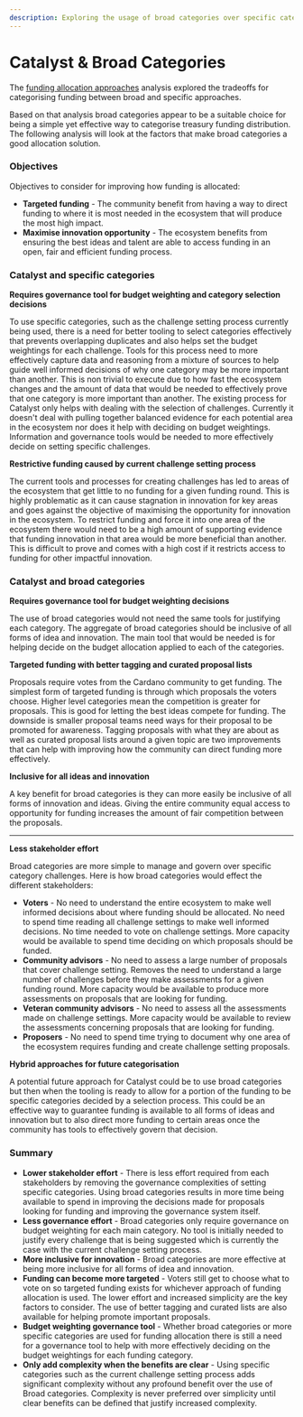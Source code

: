 ```yaml
---
description: Exploring the usage of broad categories over specific categories for Catalyst
---
```


# Catalyst & Broad Categories

The [funding allocation approaches](funding-allocation-approaches.md) analysis explored the tradeoffs for categorising funding between broad and specific approaches.

Based on that analysis broad categories appear to be a suitable choice for being a simple yet effective way to categorise treasury funding distribution. The following analysis will look at the factors that make broad categories a good allocation solution.



### Objectives

Objectives to consider for improving how funding is allocated:

* **Targeted funding** - The community benefit from having a way to direct funding to where it is most needed in the ecosystem that will produce the most high impact.
* **Maximise innovation opportunity** - The ecosystem benefits from ensuring the best ideas and talent are able to access funding in an open, fair and efficient funding process.



### Catalyst and specific categories

**Requires governance tool for budget weighting and category selection decisions**

To use specific categories, such as the challenge setting process currently being used, there is a need for better tooling to select categories effectively that prevents overlapping duplicates and also helps set the budget weightings for each challenge. Tools for this process need to more effectively capture data and reasoning from a mixture of sources to help guide well informed decisions of why one category may be more important than another. This is non trivial to execute due to how fast the ecosystem changes and the amount of data that would be needed to effectively prove that one category is more important than another. The existing process for Catalyst only helps with dealing with the selection of challenges. Currently it doesn't deal with pulling together balanced evidence for each potential area in the ecosystem nor does it help with deciding on budget weightings. Information and governance tools would be needed to more effectively decide on setting specific challenges.



**Restrictive funding caused by current challenge setting process**

The current tools and processes for creating challenges has led to areas of the ecosystem that get little to no funding for a given funding round. This is highly problematic as it can cause stagnation in innovation for key areas and goes against the objective of maximising the opportunity for innovation in the ecosystem. To restrict funding and force it into one area of the ecosystem there would need to be a high amount of supporting evidence that funding innovation in that area would be more beneficial than another. This is difficult to prove and comes with a high cost if it restricts access to funding for other impactful innovation.



### Catalyst and broad categories

**Requires governance tool for budget weighting decisions**

The use of broad categories would not need the same tools for justifying each category. The aggregate of broad categories should be inclusive of all forms of idea and innovation. The main tool that would be needed is for helping decide on the budget allocation applied to each of the categories.



**Targeted funding with better tagging and curated proposal lists**

Proposals require votes from the Cardano community to get funding. The simplest form of targeted funding is through which proposals the voters choose. Higher level categories mean the competition is greater for proposals. This is good for letting the best ideas compete for funding. The downside is smaller proposal teams need ways for their proposal to be promoted for awareness. Tagging proposals with what they are about as well as curated proposal lists around a given topic are two improvements that can help with improving how the community can direct funding more effectively.



**Inclusive for all ideas and innovation**

A key benefit for broad categories is they can more easily be inclusive of all forms of innovation and ideas. Giving the entire community equal access to opportunity for funding increases the amount of fair competition between the proposals.

****

**Less stakeholder effort**&#x20;

Broad categories are more simple to manage and govern over specific category challenges. Here is how broad categories would effect the different stakeholders:

* **Voters** - No need to understand the entire ecosystem to make well informed decisions about where funding should be allocated. No need to spend time reading all challenge settings to make well informed decisions. No time needed to vote on challenge settings. More capacity would be available to spend time deciding on which proposals should be funded.
* **Community advisors** - No need to assess a large number of proposals that cover challenge setting. Removes the need to understand a large number of challenges before they make assessments for a given funding round. More capacity would be available to produce more assessments on proposals that are looking for funding.
* **Veteran community advisors** - No need to assess all the assessments made on challenge settings. More capacity would be available to review the assessments concerning proposals that are looking for funding.
* **Proposers** - No need to spend time trying to document why one area of the ecosystem requires funding and create challenge setting proposals.



**Hybrid approaches for future categorisation**

A potential future approach for Catalyst could be to use broad categories but then when the tooling is ready to allow for a portion of the funding to be specific categories decided by a selection process. This could be an effective way to guarantee funding is available to all forms of ideas and innovation but to also direct more funding to certain areas once the community has tools to effectively govern that decision.



### Summary

* **Lower stakeholder effort** - There is less effort required from each stakeholders by removing the governance complexities of setting specific categories. Using broad categories results in more time being available to spend in improving the decisions made for proposals looking for funding and improving the governance system itself.
* **Less governance effort** - Broad categories only require governance on budget weighting for each main category. No tool is initially needed to justify every challenge that is being suggested which is currently the case with the current challenge setting process.
* **More inclusive for innovation** - Broad categories are more effective at being more inclusive for all forms of idea and innovation.
* **Funding can become more targeted** - Voters still get to choose what to vote on so targeted funding exists for whichever approach of funding allocation is used. The lower effort and increased simplicity are the key factors to consider. The use of better tagging and curated lists are also available for helping promote important proposals.
* **Budget weighting governance tool** - Whether broad categories or more specific categories are used for funding allocation there is still a need for a governance tool to help with more effectively deciding on the budget weightings for each funding category.&#x20;
* **Only add complexity when the benefits are clear** - Using specific categories such as the current challenge setting process adds significant complexity without any profound benefit over the use of Broad categories. Complexity is never preferred over simplicity until clear benefits can be defined that justify increased complexity.
